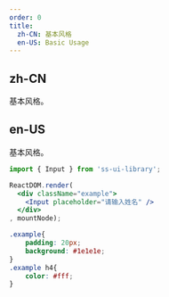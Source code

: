```yaml
---
order: 0
title:
  zh-CN: 基本风格
  en-US: Basic Usage
---
```


## zh-CN

基本风格。

## en-US

基本风格。

```jsx
import { Input } from 'ss-ui-library';

ReactDOM.render(
  <div className="example">
    <Input placeholder="请输入姓名" />
  </div>
, mountNode);
```
```css
.example{
    padding: 20px;
    background: #1e1e1e;
}
.example h4{
    color: #fff;
}
```
<style>
.ss-input {
   margin-bottom: 20px;
}
</style>

